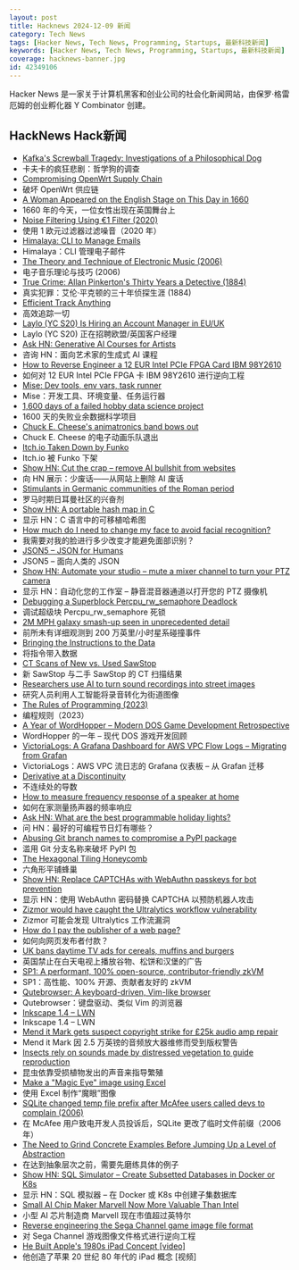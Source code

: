 ```yaml
---
layout: post
title: Hacknews 2024-12-09 新闻
category: Tech News
tags: [Hacker News, Tech News, Programming, Startups, 最新科技新闻]
keywords: [Hacker News, Tech News, Programming, Startups, 最新科技新闻]
coverage: hacknews-banner.jpg
id: 42349106
---
```


Hacker News 是一家关于计算机黑客和创业公司的社会化新闻网站，由保罗·格雷厄姆的创业孵化器 Y Combinator 创建。

## HackNews Hack新闻

- [Kafka's Screwball Tragedy: Investigations of a Philosophical Dog](https://thereader.mitpress.mit.edu/kafkas-screwball-tragedy-investigations-of-a-philosophical-dog/)
- 卡夫卡的疯狂悲剧：哲学狗的调查
- [Compromising OpenWrt Supply Chain](https://flatt.tech/research/posts/compromising-openwrt-supply-chain-sha256-collision/)
- 破坏 OpenWrt 供应链
- [A Woman Appeared on the English Stage on This Day in 1660](https://www.smithsonianmag.com/smart-news/a-woman-appeared-on-the-english-stage-for-the-first-time-on-this-day-in-1660-transforming-the-world-of-theater-forever-180985557/)
- 1660 年的今天，一位女性出现在英国舞台上
- [Noise Filtering Using €1 Filter (2020)](https://jaantollander.com/post/noise-filtering-using-one-euro-filter/)
- 使用 1 欧元过滤器过滤噪音（2020 年）
- [Himalaya: CLI to Manage Emails](https://github.com/pimalaya/himalaya)
- Himalaya：CLI 管理电子邮件
- [The Theory and Technique of Electronic Music (2006)](https://msp.ucsd.edu/techniques.htm)
- 电子音乐理论与技巧 (2006)
- [True Crime: Allan Pinkerton's Thirty Years a Detective (1884)](https://publicdomainreview.org/collection/pinkerton-thirty-years-a-detective/)
- 真实犯罪：艾伦·平克顿的三十年侦探生涯 (1884)
- [Efficient Track Anything](https://yformer.github.io/efficient-track-anything/)
- 高效追踪一切
- [Laylo (YC S20) Is Hiring an Account Manager in EU/UK](https://www.ycombinator.com/companies/laylo/jobs/AzoXzbT-uk-eu-account-manager)
- Laylo (YC S20) 正在招聘欧盟/英国客户经理
- [Ask HN: Generative AI Courses for Artists]()
- 咨询 HN：面向艺术家的生成式 AI 课程
- [How to Reverse Engineer a 12 EUR Intel PCIe FPGA Card IBM 98Y2610](https://www.circuitvalley.com/2024/12/how-to-reverse-engineering-12-eur-intel-fpga-board.html)
- 如何对 12 EUR Intel PCIe FPGA 卡 IBM 98Y2610 进行逆向工程
- [Mise: Dev tools, env vars, task runner](https://github.com/jdx/mise)
- Mise：开发工具、环境变量、任务运行器
- [1,600 days of a failed hobby data science project](https://lellep.xyz/blog/failed-data-science-project.html)
- 1600 天的失败业余数据科学项目
- [Chuck E. Cheese's animatronics band bows out](https://spectrum.ieee.org/chuck-e-cheese-animatronics)
- Chuck E. Cheese 的电子动画乐队退出
- [Itch.io Taken Down by Funko](https://bsky.app/profile/itch.io/post/3lcu6h465bs2n)
- Itch.io 被 Funko 下架
- [Show HN: Cut the crap – remove AI bullshit from websites](https://cut-the-crab.streamlit.app/)
- 向 HN 展示：少废话——从网站上删除 AI 废话
- [Stimulants in Germanic communities of the Roman period](https://www.degruyter.com/document/doi/10.1515/pz-2024-2017/html)
- 罗马时期日耳曼社区的兴奋剂
- [Show HN: A portable hash map in C](https://github.com/e-dant/salmagundi)
- 显示 HN：C 语言中的可移植哈希图
- [How much do I need to change my face to avoid facial recognition?](https://gizmodo.com/how-much-do-i-need-to-change-my-face-to-avoid-facial-recognition-2000533755)
- 我需要对我的脸进行多少改变才能避免面部识别？
- [JSON5 – JSON for Humans](https://json5.org/)
- JSON5 – 面向人类的 JSON
- [Show HN: Automate your studio – mute a mixer channel to turn your PTZ camera](https://github.com/KopiasCsaba/open_sound_control_bridge)
- 显示 HN：自动化您的工作室 – 静音混音器通道以打开您的 PTZ 摄像机
- [Debugging a Superblock Percpu_rw_semaphore Deadlock](https://rustylife.github.io/2024/11/24/io_uring.html)
- 调试超级块 Percpu_rw_semaphore 死锁
- [2M MPH galaxy smash-up seen in unprecedented detail](https://phys.org/news/2024-11-million-mph-galaxy-unprecedented.html)
- 前所未有详细观测到 200 万英里/小时星系碰撞事件
- [Bringing the Instructions to the Data](https://mattpo.pe/posts/sql-llvm/)
- 将指令带入数据
- [CT Scans of New vs. Used SawStop](https://www.lumafield.com/article/new-vs-used-sawstop)
- 新 SawStop 与二手 SawStop 的 CT 扫描结果
- [Researchers use AI to turn sound recordings into street images](https://news.utexas.edu/2024/11/27/researchers-use-ai-to-turn-sound-recordings-into-accurate-street-images/)
- 研究人员利用人工智能将录音转化为街道图像
- [The Rules of Programming (2023)](https://www.therulesofprogramming.com)
- 编程规则（2023）
- [A Year of WordHopper – Modern DOS Game Development Retrospective](https://kokoscript.com/2024/015.html)
- WordHopper 的一年 – 现代 DOS 游戏开发回顾
- [VictoriaLogs: A Grafana Dashboard for AWS VPC Flow Logs – Migrating from Grafan](https://rtfm.co.ua/en/victorialogs-a-grafana-dashboard-for-aws-vpc-flow-logs-migrating-from-grafana-loki/)
- VictoriaLogs：AWS VPC 流日志的 Grafana 仪表板 – 从 Grafan 迁移
- [Derivative at a Discontinuity](https://alok.github.io/2024/09/28/discontinuous-derivative/)
- 不连续处的导数
- [How to measure frequency response of a speaker at home](https://crabman.me/does-soundcore-motion-sound-different-via-aux-in-and-bluetooth-and-how-to-measure-frequency-response-at-home/)
- 如何在家测量扬声器的频率响应
- [Ask HN: What are the best programmable holiday lights?]()
- 问 HN：最好的可编程节日灯有哪些？
- [Abusing Git branch names to compromise a PyPI package](https://lwn.net/Articles/1001215/)
- 滥用 Git 分支名称来破坏 PyPI 包
- [The Hexagonal Tiling Honeycomb](https://arxiv.org/abs/2412.00048)
- 六角形平铺蜂巢
- [Show HN: Replace CAPTCHAs with WebAuthn passkeys for bot prevention](https://github.com/singlr-ai/nocaptcha)
- 显示 HN：使用 WebAuthn 密码替换 CAPTCHA 以预防机器人攻击
- [Zizmor would have caught the Ultralytics workflow vulnerability](https://blog.yossarian.net/2024/12/06/zizmor-ultralytics-injection)
- Zizmor 可能会发现 Ultralytics 工作流漏洞
- [How do I pay the publisher of a web page?](https://sethmlarson.dev/how-to-i-pay-for-a-web-page)
- 如何向网页发布者付款？
- [UK bans daytime TV ads for cereals, muffins and burgers](https://www.france24.com/en/live-news/20241204-uk-bans-daytime-tv-ads-for-cereals-muffins-and-burgers)
- 英国禁止在白天电视上播放谷物、松饼和汉堡的广告
- [SP1: A performant, 100% open-source, contributor-friendly zkVM](https://blog.succinct.xyz/introducing-sp1/)
- SP1：高性能、100% 开源、贡献者友好的 zkVM
- [Qutebrowser: A keyboard-driven, Vim-like browser](https://github.com/qutebrowser/qutebrowser)
- Qutebrowser：键盘驱动、类似 Vim 的浏览器
- [Inkscape 1.4 – LWN](https://lwn.net/Articles/991732/)
- Inkscape 1.4 – LWN
- [Mend it Mark gets suspect copyright strike for £25k audio amp repair](https://hackaday.com/2024/12/07/the-25000-tom-evans-pre-amp-repair-and-a-copyright-strike/)
- Mend it Mark 因 2.5 万英镑的音频放大器维修而受到版权警告
- [Insects rely on sounds made by distressed vegetation to guide reproduction](https://www.nytimes.com/2024/12/06/science/moths-hearing-plant-sounds.html)
- 昆虫依靠受损植物发出的声音来指导繁殖
- [Make a "Magic Eye" image using Excel](https://divisbyzero.com/2024/11/30/make-a-magic-eye-image-using-excel/)
- 使用 Excel 制作“魔眼”图像
- [SQLite changed temp file prefix after McAfee users called devs to complain (2006)](https://github.com/sqlite/sqlite/blob/e8346d0a889c89ec8a78e65abc33257a6c6fb81a/src/os.h)
- 在 McAfee 用户致电开发人员投诉后，SQLite 更改了临时文件前缀（2006 年）
- [The Need to Grind Concrete Examples Before Jumping Up a Level of Abstraction](https://www.justinmath.com/the-necessity-of-grinding-through-concrete-examples-before-jumping-up-a-level-of-abstraction/)
- 在达到抽象层次之前，需要先磨练具体的例子
- [Show HN: SQL Simulator – Create Subsetted Databases in Docker or K8s](https://www.tribalknowledge.tech/)
- 显示 HN：SQL 模拟器 – 在 Docker 或 K8s 中创建子集数据库
- [Small AI Chip Maker Marvell Now More Valuable Than Intel](https://www.wsj.com/tech/marvell-ai-chip-manufacturing-faa89cb6)
- 小型 AI 芯片制造商 Marvell 现在市值超过英特尔
- [Reverse engineering the Sega Channel game image file format](https://www.infochunk.com/schannel/index.html)
- 对 Sega Channel 游戏图像文件格式进行逆向工程
- [He Built Apple's 1980s iPad Concept [video]](https://www.youtube.com/watch?v=Grd_a4oi7qU)
- 他创造了苹果 20 世纪 80 年代的 iPad 概念 [视频]

